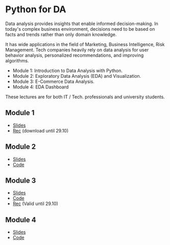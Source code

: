 
# Python for DA

Data analysis provides insights that enable informed decision-making. In today's complex business environment, decisions need to be based on facts and trends rather than only domain knowledge.

It has wide applications in the field of Marketing, Business Intelligence, Risk Management. Tech companies heavily rely on data analysis for user behavior analysis, personalized recommendations, and improving algorithms.

- Module 1: Introduction to Data Analysis with Python.
- Module 2: Exploratory Data Analysis (EDA) and Visualization.
- Module 3: E-Commerce Data Analysis.
- Module 4: EDA Dashboard

These lectures are for both IT / Tech. professionals and university students.

## Module 1

- [Slides](https://docs.google.com/presentation/d/e/2PACX-1vQtlFYQe6x68tezz7A1nYtRoorRfc9HDeg2n53EmhfavVK1GROZ4a8PjB43fUodCBpOyJeQhycq2N_m/pub?start=false&loop=false&delayms=3000&slide=id.g2e9327ae303_0_5)
- [Rec](https://we.tl/t-zWEDgBKdHu) (download until 29.10)


## Module 2
- [Slides](https://docs.google.com/presentation/d/e/2PACX-1vT-ngou1cqhXE76cpDK8Dx8UtJonucNBU17_yIpkyD_Yxa8KUMcYSsU-pOLJqoBbxC6I81B9pdsn__L/pub?start=false&loop=false&delayms=3000&slide=id.g2e9327ae303_0_5)
- [Code](https://colab.research.google.com/drive/1F1sOLJVeZHly4A-Wb2O-BLEXMWp78_BU#scrollTo=G4oq4Us2M3Y4)

## Module 3
- [Slides](https://docs.google.com/presentation/d/e/2PACX-1vTMfbDF_wRRp93ePDOC82IKZMbVXtHNzPn9iTN01u3I6iY5lLjptzAdd-JfU8ZfaT4LQ0lUmJfdywP2/pub?start=false&loop=false&delayms=3000&slide=id.g2e9327ae303_0_5)
- [Code](https://colab.research.google.com/drive/1jSu_L19gjXdfOefctvfDuLyql2czhdgy?usp=sharing)
- [Rec](https://we.tl/t-5WfNnae1KK) (Valid until 29.10)


## Module 4

- [Slides](https://docs.google.com/presentation/d/e/2PACX-1vRM4osbvU_BOdfsgrqG_ljOSFVHTqttr6E1r_xIY8DKrFWJdfBHNN4yhfuYlK1H9UpBxqFnwIjVHYXs/pub?start=false&loop=false&delayms=3000&slide=id.g3113bb9c048_0_13)
- [Code](https://colab.research.google.com/drive/1px0zrkuPJy8bdeTZ55jHOHGZT_VwmxEy?usp=sharing)
